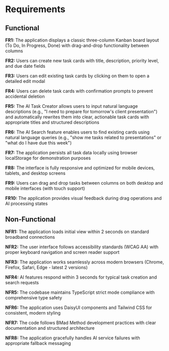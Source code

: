 # Requirements

## Functional

**FR1:** The application displays a classic three-column Kanban board layout (To Do, In Progress, Done) with drag-and-drop functionality between columns

**FR2:** Users can create new task cards with title, description, priority level, and due date fields

**FR3:** Users can edit existing task cards by clicking on them to open a detailed edit modal

**FR4:** Users can delete task cards with confirmation prompts to prevent accidental deletion

**FR5:** The AI Task Creator allows users to input natural language descriptions (e.g., "I need to prepare for tomorrow's client presentation") and automatically rewrites them into clear, actionable task cards with appropriate titles and structured descriptions

**FR6:** The AI Search feature enables users to find existing cards using natural language queries (e.g., "show me tasks related to presentations" or "what do I have due this week")

**FR7:** The application persists all task data locally using browser localStorage for demonstration purposes

**FR8:** The interface is fully responsive and optimized for mobile devices, tablets, and desktop screens

**FR9:** Users can drag and drop tasks between columns on both desktop and mobile interfaces (with touch support)

**FR10:** The application provides visual feedback during drag operations and AI processing states

## Non-Functional

**NFR1:** The application loads initial view within 2 seconds on standard broadband connections

**NFR2:** The user interface follows accessibility standards (WCAG AA) with proper keyboard navigation and screen reader support

**NFR3:** The application works seamlessly across modern browsers (Chrome, Firefox, Safari, Edge - latest 2 versions)

**NFR4:** AI features respond within 3 seconds for typical task creation and search requests

**NFR5:** The codebase maintains TypeScript strict mode compliance with comprehensive type safety

**NFR6:** The application uses DaisyUI components and Tailwind CSS for consistent, modern styling

**NFR7:** The code follows BMad Method development practices with clear documentation and structured architecture

**NFR8:** The application gracefully handles AI service failures with appropriate fallback messaging
